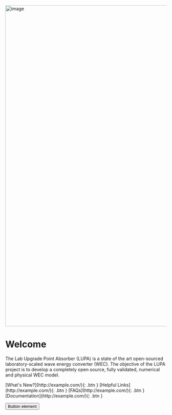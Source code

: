<img width="1000vw" alt="image" src="https://user-images.githubusercontent.com/75865953/166865752-c4924ca0-913b-4bd9-9383-e20225a07192.png">   

# Welcome
The Lab Upgrade Point Absorber (LUPA) is a state of the art open-sourced laboratory-scaled wave energy converter (WEC). The objective of the LUPA project is to develop a completely open source, fully validated, numerical and physical WEC model. 

<span class="fs-8">
[What's New?](http://example.com/){: .btn }
[Helpful Links](http://example.com/){: .btn }
</span>
<!-- 
<span class="fs-8">
</span> -->

<span class="fs-8">
[FAQs](http://example.com/){: .btn }
[Documentation](http://example.com/){: .btn }
</span>

<!-- <span class="fs-3">

</span> -->

<button type="button" name="button" class="btn">Button element</button>




<!-- Publications
- More publications will be added here

Presentations
- **[WPTO R&D Deep Dive on march 22nd, 2022](https://youtu.be/gCcAu7H9lQI)** -->
